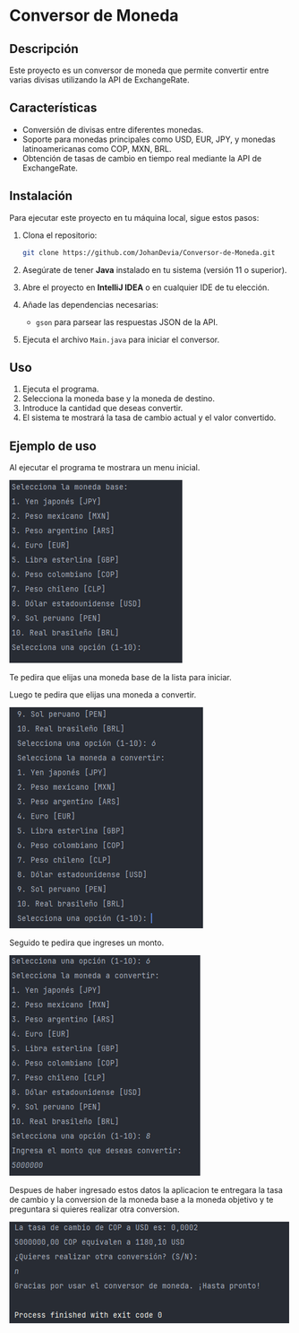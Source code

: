 # Conversor de Moneda

## Descripción
Este proyecto es un conversor de moneda que permite convertir entre varias divisas utilizando la API de ExchangeRate.

## Características
- Conversión de divisas entre diferentes monedas.
- Soporte para monedas principales como USD, EUR, JPY, y monedas latinoamericanas como COP, MXN, BRL.
- Obtención de tasas de cambio en tiempo real mediante la API de ExchangeRate.

## Instalación
Para ejecutar este proyecto en tu máquina local, sigue estos pasos:

1. Clona el repositorio:
    ```bash
    git clone https://github.com/JohanDevia/Conversor-de-Moneda.git
    ```
2. Asegúrate de tener **Java** instalado en tu sistema (versión 11 o superior).

3. Abre el proyecto en **IntelliJ IDEA** o en cualquier IDE de tu elección.

4. Añade las dependencias necesarias:
    - `gson` para parsear las respuestas JSON de la API.

5. Ejecuta el archivo `Main.java` para iniciar el conversor.

## Uso
1. Ejecuta el programa.
2. Selecciona la moneda base y la moneda de destino.
3. Introduce la cantidad que deseas convertir.
4. El sistema te mostrará la tasa de cambio actual y el valor convertido.

## Ejemplo de uso
Al ejecutar el programa te mostrara un menu inicial.

![img.png](img.png)

Te pedira que elijas una moneda base de la lista para iniciar.

Luego te pedira que elijas una moneda a convertir.

![img_1.png](img_1.png)

Seguido te pedira que ingreses un monto.

![img_2.png](img_2.png)

Despues de haber ingresado estos datos la aplicacion te entregara 
la tasa de cambio y la conversion de la moneda base a la moneda objetivo
y te preguntara si quieres realizar otra conversion.

![img_3.png](img_3.png)
